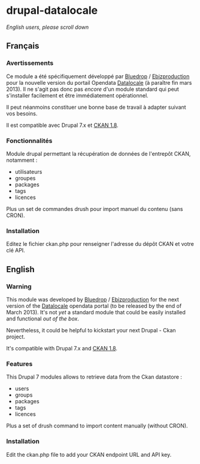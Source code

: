 # drupal-datalocale

*English users, please scroll down*

## Français

### Avertissements

Ce module a été spécifiquement développé par [Bluedrop](http://www.bluedrop.fr) / [Ebizproduction](http://www.ebizproduction.com) pour la nouvelle version du portail Opendata [Datalocale](http://www.datalocale.fr) (à paraître fin mars 2013). Il ne s'agit pas donc pas *encore* d'un module standard qui peut s'installer facilement et être immédiatement opérationnel.

Il peut néanmoins constituer une bonne base de travail à adapter suivant vos besoins.

Il est compatible avec Drupal 7.x et [CKAN 1.8](http://ckan.org/).

### Fonctionnalités

Module drupal permettant la récupération de données de l'entrepôt CKAN, notamment :

* utilisateurs
* groupes
* packages
* tags
* licences

Plus un set de commandes drush pour import manuel du contenu (sans CRON).

### Installation

Editez le fichier ckan.php pour renseigner l'adresse du dépôt CKAN et votre clé API.


## English

### Warning

This module was developed by [Bluedrop](http://www.bluedrop.fr) / [Ebizproduction](http://www.ebizproduction.com) for the next version of the [Datalocale](http://www.datalocale.fr) opendata portal (to be released by the end of March 2013). It's not *yet* a standard module that could be easily installed and functional *out of the box*.

Nevertheless, it could be helpful to kickstart your next Drupal - Ckan project.

It's compatible with Drupal 7.x and [CKAN 1.8](http://ckan.org/).

### Features

This Drupal 7 modules allows to retrieve data from the Ckan datastore :

* users
* groups
* packages
* tags
* licences

Plus a set of drush command to import content manually (without CRON).

### Installation

Edit the ckan.php file to add your CKAN endpoint URL and API key.

